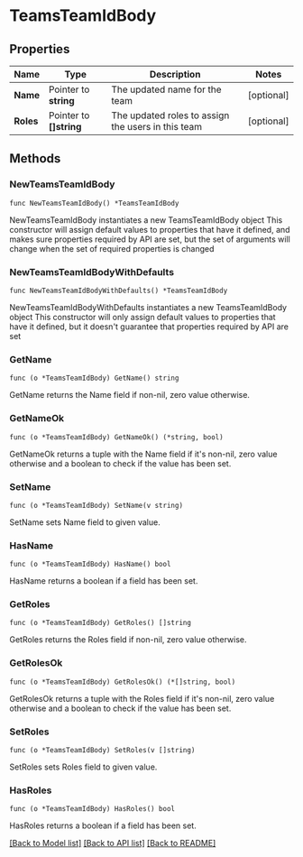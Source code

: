 # TeamsTeamIdBody

## Properties

Name | Type | Description | Notes
------------ | ------------- | ------------- | -------------
**Name** | Pointer to **string** | The updated name for the team | [optional] 
**Roles** | Pointer to **[]string** | The updated roles to assign the users in this team | [optional] 

## Methods

### NewTeamsTeamIdBody

`func NewTeamsTeamIdBody() *TeamsTeamIdBody`

NewTeamsTeamIdBody instantiates a new TeamsTeamIdBody object
This constructor will assign default values to properties that have it defined,
and makes sure properties required by API are set, but the set of arguments
will change when the set of required properties is changed

### NewTeamsTeamIdBodyWithDefaults

`func NewTeamsTeamIdBodyWithDefaults() *TeamsTeamIdBody`

NewTeamsTeamIdBodyWithDefaults instantiates a new TeamsTeamIdBody object
This constructor will only assign default values to properties that have it defined,
but it doesn't guarantee that properties required by API are set

### GetName

`func (o *TeamsTeamIdBody) GetName() string`

GetName returns the Name field if non-nil, zero value otherwise.

### GetNameOk

`func (o *TeamsTeamIdBody) GetNameOk() (*string, bool)`

GetNameOk returns a tuple with the Name field if it's non-nil, zero value otherwise
and a boolean to check if the value has been set.

### SetName

`func (o *TeamsTeamIdBody) SetName(v string)`

SetName sets Name field to given value.

### HasName

`func (o *TeamsTeamIdBody) HasName() bool`

HasName returns a boolean if a field has been set.

### GetRoles

`func (o *TeamsTeamIdBody) GetRoles() []string`

GetRoles returns the Roles field if non-nil, zero value otherwise.

### GetRolesOk

`func (o *TeamsTeamIdBody) GetRolesOk() (*[]string, bool)`

GetRolesOk returns a tuple with the Roles field if it's non-nil, zero value otherwise
and a boolean to check if the value has been set.

### SetRoles

`func (o *TeamsTeamIdBody) SetRoles(v []string)`

SetRoles sets Roles field to given value.

### HasRoles

`func (o *TeamsTeamIdBody) HasRoles() bool`

HasRoles returns a boolean if a field has been set.


[[Back to Model list]](../README.md#documentation-for-models) [[Back to API list]](../README.md#documentation-for-api-endpoints) [[Back to README]](../README.md)


